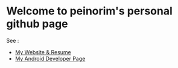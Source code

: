 # Welcome to peinorim's personal github page

See :
* [My Website & Resume](https://paocorp.com)
* [My Android Developer Page](https://play.google.com/store/apps/developer?id=Paocorp)
